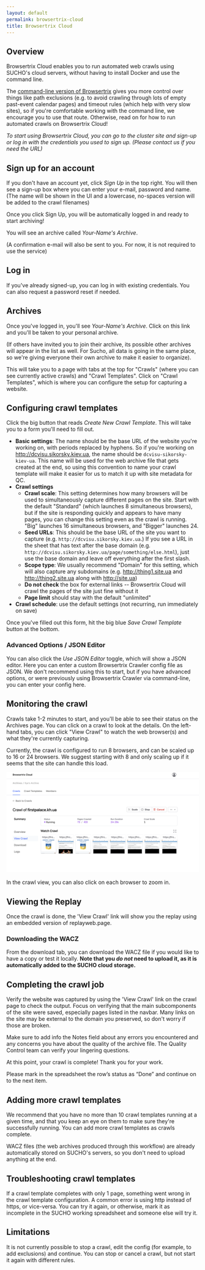 ```yaml
---
layout: default
permalink: browsertrix-cloud
title: Browsertrix Cloud
---
```


## Overview

Browsertrix Cloud enables you to run automated web crawls using SUCHO's cloud servers, without having to install Docker and use the command line. 

The [command-line version of Browsertrix](https://www.sucho.org/browsertrix) gives you more control over things like path exclusions (e.g. to avoid crawling through lots of empty past-event calendar pages) and timeout rules (which help with very slow sites), so if you're comfortable working with the command line, we encourage you to use that route. Otherwise, read on for how to run automated crawls on Browsertrix Cloud!

*To start using Browsertrix Cloud, you can go to the cluster site and sign-up or log in with the credentials you used to sign up. (Please contact us if you need the URL)*

## Sign up for an account
If you don't have an account yet, click *Sign Up* in the top right. You will then see a sign-up box where you can enter your e-mail, password and name.
(The name will be shown in the UI and a lowercase, no-spaces version will be added to the crawl filenames)

Once you click Sign Up, you will be automatically logged in and ready to start archiving!

You will see an archive called *Your-Name's Archive*.

(A confirmation e-mail will also be sent to you. For now, it is not required to use the service)

## Log in
If you've already signed-up, you can log in with existing credentials. You can also request a password reset if needed.

## Archives
Once you've logged in, you'll see *Your-Name's Archive*. Click on this link and you'll be taken to your personal archive.

(If others have invited you to join their archive, its possible other archives will appear in the list as well. For Sucho, all data is going in the same place, so we're giving everyone their own archive to make it easier to organize).

This will take you to a page with tabs at the top for "Crawls" (where you can see currently active crawls) and "Crawl Templates". Click on "Crawl Templates", which is where you can configure the setup for capturing a website.

## Configuring crawl templates
Click the big button that reads *Create New Crawl Template*. This will take you to a form you'll need to fill out. 

* **Basic settings**: The name should be the base URL of the website you're working on, with periods replaced by hyphens. So if you're working on http://dcvisu.sikorsky.kiev.ua, the name should be `dcvisu-sikorsky-kiev-ua`. This name will be used for the web archive file that gets created at the end, so using this convention to name your crawl template will make it easier for us to match it up with site metadata for QC.
* **Crawl settings**
  * **Crawl scale**: This setting determines how many browsers will be used to simultaneously capture different pages on the site. Start with the default "Standard" (which launches 8 simultaneous browsers), but if the site is responding quickly and appears to have many pages, you can change this setting even as the crawl is running. "Big" launches 16 simultaneous browsers, and "Bigger" launches 24.
  * **Seed URLs**: This should be the base URL of the site you want to capture (e.g. `http://dcvisu.sikorsky.kiev.ua`.) If you see a URL in the sheet that has text after the base domain (e.g. `http://dcvisu.sikorsky.kiev.ua/page/something/else.html`), just use the base domain and leave off everything after the first slash.
  * **Scope type**: We usually recommend "Domain" for this setting, which will also capture any subdomains (e.g. http://thing1.site.ua and http://thing2.site.ua along with http://site.ua)
  * **Do not check** the box for external links -- Browsertrix Cloud will crawl the pages of the site just fine without it
  * **Page limit** should stay with the default "unlimited"
* **Crawl schedule**: use the default settings (not recurring, run immediately on save)

Once you've filled out this form, hit the big blue *Save Crawl Template* button at the bottom.

### Advanced Options / JSON Editor

You can also click the *Use JSON Editor* toggle, which will show a JSON editor. Here you can enter a custom Browsertrix Crawler config file as JSON.
We don't recommend using this to start, but if you have advanced options, or were previously using Browsertrix Crawler via command-line, you can enter your config here.

## Monitoring the crawl
Crawls take 1-2 minutes to start, and you'll be able to see their status on the Archives page. You can click on a crawl to look at the details. On the left-hand tabs, you can click "View Crawl" to watch the web browser(s) and what they're currently capturing.

Currently, the crawl is configured to run 8 browsers, and can be scaled up to 16 or 24 browsers. We suggest starting with 8 and only scaling up if it seems that
the site can handle this load.

<img src="/assets/images/browsertrix-cloud-crawl-view.png" width="800px"/>

In the crawl view, you can also click on each browser to zoom in.

## Viewing the Replay

Once the crawl is done, the 'View Crawl' link will show you the replay using an embedded version of replayweb.page.

### Downloading the WACZ

From the download tab, you can download the WACZ file if you would like to have a copy or test it locally. **Note that you *do not* need to upload it, as it is automatically added to the SUCHO cloud storage.**


## Completing the crawl job
Verify the website was captured by using the 'View Crawl' link on the crawl page to check the output. Focus on verifying that the main subcomponents of the site were saved, especially pages listed in the navbar. Many links on the site may be external to the domain you preserved, so don't worry if those are broken.

Make sure to add info the Notes field about any errors you encountered and any concerns you have about the quality of the archive file. The Quality Control team can verify your lingering questions.

At this point, your crawl is complete! Thank you for your work.

Please mark in the spreadsheet the row’s status as “Done” and continue on to the next item. 


## Adding more crawl templates
We recommend that you have no more than 10 crawl templates running at a given time, and that you keep an eye on them to make sure they're successfully running. You can add more crawl templates as crawls complete.

WACZ files (the web archives produced through this workflow) are already automatically stored on SUCHO's servers, so you don't need to upload anything at the end.

## Troubleshooting crawl templates
If a crawl template completes with only 1 page, something went wrong in the crawl template configuration. A common error is using http instead of https, or vice-versa. You can try it again, or otherwise, mark it as incomplete in the SUCHO working spreadsheet and someone else will try it.

## Limitations

It is not currently possible to stop a crawl, edit the config (for example, to add exclusions) and continue. You can stop or cancel a crawl, but not start it again with different rules.
